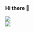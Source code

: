 ### Hi there 👋

<a href="https://computer-life.tistory.com/" target="_blank"><img src="https://img.shields.io/badge/tistory-FF6000?style=for-the-badge&logo=tistory&logoColor=white"/></a>
<br/>
<a href="https://spring.io/" target="_blank"><img src="https://img.shields.io/badge/Spring-6DB33F?style=for-the-badge&logo=Spring&logoColor=white"></a>
